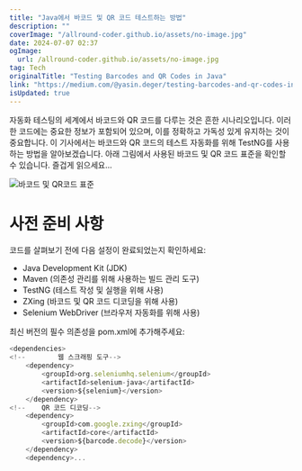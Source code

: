 ```yaml
---
title: "Java에서 바코드 및 QR 코드 테스트하는 방법"
description: ""
coverImage: "/allround-coder.github.io/assets/no-image.jpg"
date: 2024-07-07 02:37
ogImage:
  url: /allround-coder.github.io/assets/no-image.jpg
tag: Tech
originalTitle: "Testing Barcodes and QR Codes in Java"
link: "https://medium.com/@yasin.deger/testing-barcodes-and-qr-codes-in-java-8d06763bf749"
isUpdated: true
---
```


자동화 테스팅의 세계에서 바코드와 QR 코드를 다루는 것은 흔한 시나리오입니다. 이러한 코드에는 중요한 정보가 포함되어 있으며, 이를 정확하고 가독성 있게 유지하는 것이 중요합니다. 이 기사에서는 바코드와 QR 코드의 테스트 자동화를 위해 TestNG를 사용하는 방법을 알아보겠습니다. 아래 그림에서 사용된 바코드 및 QR 코드 표준을 확인할 수 있습니다. 즐겁게 읽으세요…

![바코드 및 QR코드 표준](https://miro.medium.com/v2/resize:fit:870/1*-LtAUNJE7I9zl9N8BCHczA.gif)

# 사전 준비 사항

코드를 살펴보기 전에 다음 설정이 완료되었는지 확인하세요:

<!-- seedividend - 사각형 -->

<ins class="adsbygoogle"
     style="display:block"
     data-ad-client="ca-pub-4877378276818686"
     data-ad-slot="1898504329"
     data-ad-format="auto"
     data-full-width-responsive="true"></ins>

<script>
     (adsbygoogle = window.adsbygoogle || []).push({});
</script>

- Java Development Kit (JDK)
- Maven (의존성 관리를 위해 사용하는 빌드 관리 도구)
- TestNG (테스트 작성 및 실행을 위해 사용)
- ZXing (바코드 및 QR 코드 디코딩을 위해 사용)
- Selenium WebDriver (브라우저 자동화를 위해 사용)

최신 버전의 필수 의존성을 pom.xml에 추가해주세요:

```js
<dependencies>
<!--        웹 스크래핑 도구-->
    <dependency>
        <groupId>org.seleniumhq.selenium</groupId>
        <artifactId>selenium-java</artifactId>
        <version>${selenium}</version>
    </dependency>
<!--    QR 코드 디코딩-->
    <dependency>
        <groupId>com.google.zxing</groupId>
        <artifactId>core</artifactId>
        <version>${barcode.decode}</version>
    </dependency>
    <dependency>...
```

